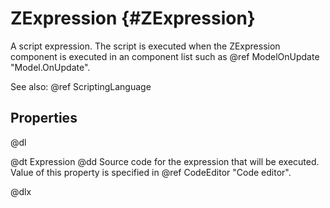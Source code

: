 # ZExpression {#ZExpression}

A script expression. The script is executed when the ZExpression component is executed in an component list such as @ref ModelOnUpdate "Model.OnUpdate".

See also: @ref ScriptingLanguage

## Properties

@dl

@dt Expression
@dd Source code for the expression that will be executed. Value of this property is specified in @ref CodeEditor "Code editor".

@dlx
